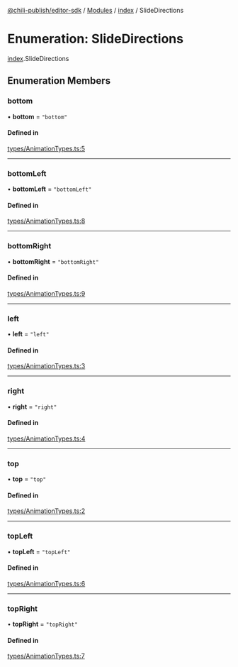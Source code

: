 [@chili-publish/editor-sdk](../README.md) / [Modules](../modules.md) / [index](../modules/index.md) / SlideDirections

# Enumeration: SlideDirections

[index](../modules/index.md).SlideDirections

## Enumeration Members

### bottom

• **bottom** = ``"bottom"``

#### Defined in

[types/AnimationTypes.ts:5](https://github.com/chili-publish/editor-sdk/blob/c6e096c/types/AnimationTypes.ts#L5)

___

### bottomLeft

• **bottomLeft** = ``"bottomLeft"``

#### Defined in

[types/AnimationTypes.ts:8](https://github.com/chili-publish/editor-sdk/blob/c6e096c/types/AnimationTypes.ts#L8)

___

### bottomRight

• **bottomRight** = ``"bottomRight"``

#### Defined in

[types/AnimationTypes.ts:9](https://github.com/chili-publish/editor-sdk/blob/c6e096c/types/AnimationTypes.ts#L9)

___

### left

• **left** = ``"left"``

#### Defined in

[types/AnimationTypes.ts:3](https://github.com/chili-publish/editor-sdk/blob/c6e096c/types/AnimationTypes.ts#L3)

___

### right

• **right** = ``"right"``

#### Defined in

[types/AnimationTypes.ts:4](https://github.com/chili-publish/editor-sdk/blob/c6e096c/types/AnimationTypes.ts#L4)

___

### top

• **top** = ``"top"``

#### Defined in

[types/AnimationTypes.ts:2](https://github.com/chili-publish/editor-sdk/blob/c6e096c/types/AnimationTypes.ts#L2)

___

### topLeft

• **topLeft** = ``"topLeft"``

#### Defined in

[types/AnimationTypes.ts:6](https://github.com/chili-publish/editor-sdk/blob/c6e096c/types/AnimationTypes.ts#L6)

___

### topRight

• **topRight** = ``"topRight"``

#### Defined in

[types/AnimationTypes.ts:7](https://github.com/chili-publish/editor-sdk/blob/c6e096c/types/AnimationTypes.ts#L7)
